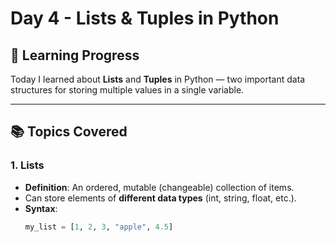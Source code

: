 # Day 4 - Lists & Tuples in Python

## 📅 Learning Progress
Today I learned about **Lists** and **Tuples** in Python — two important data structures for storing multiple values in a single variable.

---

## 📚 Topics Covered

### 1. **Lists**
- **Definition**: An ordered, mutable (changeable) collection of items.
- Can store elements of **different data types** (int, string, float, etc.).
- **Syntax**:
  ```python
  my_list = [1, 2, 3, "apple", 4.5]
